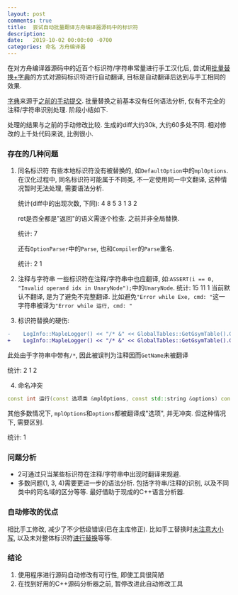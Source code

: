 ```yaml
---
layout: post
comments: true
title:  尝试自动批量翻译方舟编译器源码中的标识符
description: 
date:   2019-10-02 00:00:00 -0700
categories: 命名 方舟编译器
---
```


在对方舟编译器源码中的近百个标识符/字符串常量进行手工汉化后, 尝试用[批量替换+字典](https://github.com/program-in-chinese/ark_compiler_source_translation)的方式对源码标识符进行自动翻译, 目标是自动翻译后达到与手工相同的效果.

[字典](https://github.com/program-in-chinese/ark_compiler_source_translation/blob/master/src/com/codeinchinese/%E6%BA%90%E7%A0%81/%E7%BF%BB%E8%AF%91/%E6%BA%90%E7%A0%81%E5%A4%84%E7%90%86.java#L25)来源于[之前的手动提交](https://gitee.com/Program-in-Chinese/OpenArkCompiler/commits/master). 批量替换之前基本没有任何语法分析, 仅有不完全的注释/字符串识别处理. 阶段小结如下.

处理的结果与之前的手动修改比较. 生成的diff大约30k, 大约60多处不同. 相对修改的上千处代码来说, 比例很小.
### 存在的几种问题

1. 同名标识符
    有些本地标识符没有被替换的, 如`DefaultOption`中的`mplOptions`. 在汉化过程中, 同名标识符可能属于不同类, 不一定使用同一中文翻译, 这种情况暂时无法处理, 需要语法分析.

    统计(diff中的出现次数, 下同): 4 8 5 3 1 3 2

    ret是否全都是"返回"的语义需逐个检查. 之前并非全局替换.

    统计: 7

    还有`OptionParser`中的`Parse`, 也和`Compiler`的`Parse`重名.

    统计: 2 1
2. 注释与字符串
    一些标识符在注释/字符串中也应翻译, 如:`ASSERT(i == 0, "Invalid operand idx in UnaryNode");`中的`UnaryNode`.
    统计: 15 11 1
    当前默认不翻译, 是为了避免不完整翻译. 比如避免`"Error while Exe, cmd: "`这一字符串被译为`"Error while 运行, cmd: "`
3. 标识符替换的硬伤:
```diff
-    LogInfo::MapleLogger() << "/* &" << GlobalTables::GetGsymTable().GetSymbolFromStidx(m.first.Idx())->求名称();
+    LogInfo::MapleLogger() << "/* &" << GlobalTables::GetGsymTable().GetSymbolFromStidx(m.first.Idx())->GetName();
```
此处由于字符串中带有`/*`, 因此被误判为注释因而`GetName`未被翻译

统计: 2 1 2

4. 命名冲突
```cpp
const int 运行(const 选项类 &mplOptions, const std::string &options) const;
```
其他多数情况下, `mplOptions`和`options`都被翻译成"选项", 并无冲突. 但这种情况下, 需要区别.

统计: 1
### 问题分析

- 2可通过只当某些标识符在注释/字符串中出现时翻译来规避.
- 多数问题(1, 3, 4)需要更进一步的语法分析. 包括字符串/注释的识别, 以及不同类中的同名域的区分等等. 最好借助于现成的C++语言分析器.
### 自动修改的优点

相比手工修改, 减少了不少低级错误(已在主库修正). 比如手工替换时[未注意大小写](https://gitee.com/Program-in-Chinese/OpenArkCompiler/commit/8fb2df390111bfb87b811ae59a1d67e472f304ca), 以及未对整体标识符[进行替换](https://gitee.com/Program-in-Chinese/OpenArkCompiler/commit/09f53b582b5d0b05600894c5a289c11673413948)等等.
### 结论

1. 使用程序进行源码自动修改有可行性, 即使工具很简陋
2. 在找到好用的C++源码分析器之前, 暂停改进此自动修改工具